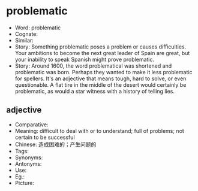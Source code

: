 # problematic

- Word: problematic
- Cognate: 
- Similar: 
- Story: Something problematic poses a problem or causes difficulties. Your ambitions to become the next great leader of Spain are great, but your inability to speak Spanish might prove problematic.
- Story: Around 1600, the word problematical was shortened and problematic was born. Perhaps they wanted to make it less problematic for spellers. It's an adjective that means tough, hard to solve, or even questionable. A flat tire in the middle of the desert would certainly be problematic, as would a star witness with a history of telling lies.

## adjective

- Comparative: 
- Meaning: difficult to deal with or to understand; full of problems; not certain to be successful
- Chinese: 造成困难的；产生问题的
- Tags: 
- Synonyms: 
- Antonyms: 
- Use: 
- Eg.: 
- Picture: 

